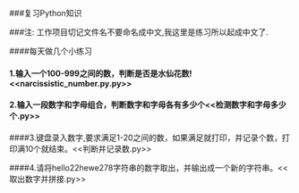 ###复习Python知识

###注:  工作项目切记文件名不要命名成中文,我这里是练习所以起成中文了.

####每天做几个小练习

#### 1.输入一个100-999之间的数，判断是否是水仙花数!     <<narcissistic_number.py.py>>

#### 2.输入一段数字和字母组合，判断数字和字母各有多少个<<检测数字和字母多少个.py>> 

####3.键盘录入数字,要求满足1-20之间的数，如果满足就打印，并记录个数，打印满10个就结束。<<判断并记录数.py>>

####4.请将hello22hewe278字符串的数字取出，并输出成一个新的字符串。<<取出数字并拼接.py>>


